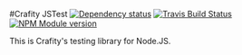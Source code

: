 #Crafity JSTest [![Dependency status](https://david-dm.org/crafity/crafity-jstest.png)](https://david-dm.org/crafity/crafity-jstest) [![Travis Build Status](https://travis-ci.org/Crafity/crafity-jstest.png?branch=master)](https://travis-ci.org/Crafity/crafity-jstest) [![NPM Module version](https://badge.fury.io/js/crafity-jstest.png)](http://badge.fury.io/js/crafity-jstest)

This is Crafity's testing library for Node.JS.
